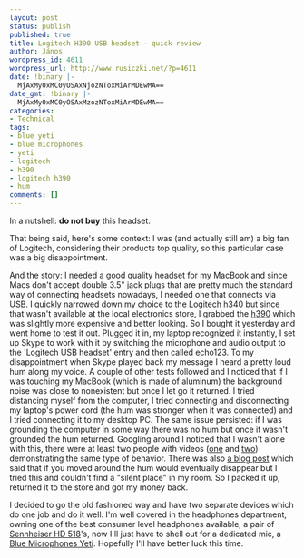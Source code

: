 ```yaml
---
layout: post
status: publish
published: true
title: Logitech H390 USB headset - quick review
author: János
wordpress_id: 4611
wordpress_url: http://www.rusiczki.net/?p=4611
date: !binary |-
  MjAxMy0xMC0yOSAxNjozNToxMiArMDEwMA==
date_gmt: !binary |-
  MjAxMy0xMC0yOSAxMzozNToxMiArMDEwMA==
categories:
- Technical
tags:
- blue yeti
- blue microphones
- yeti
- logitech
- h390
- logitech h390
- hum
comments: []
---
```

<p>In a nutshell: <strong>do not buy</strong> this headset.</p>
<p>That being said, here's some context: I was (and actually still am) a big fan of Logitech, considering their products top quality, so this particular case was a big disappointment.</p>
<p>And the story: I needed a good quality headset for my MacBook and since Macs don't accept double 3.5" jack plugs that are pretty much the standard way of connecting headsets nowadays, I needed one that connects via USB. I quickly narrowed down my choice to the <a href="http://www.logitech.com/en-us/product/usb-headset-h340">Logitech h340</a> but since that wasn't available at the local electronics store, I grabbed the <a href="http://www.logitech.com/en-us/product/stereo-headset-h390">h390</a> which was slightly more expensive and better looking. So I bought it yesterday and went home to test it out. Plugged it in, my laptop recognized it instantly, I set up Skype to work with it by switching the microphone and audio output to the 'Logitech USB headset' entry and then called echo123. To my disappointment when Skype played back my message I heard a pretty loud hum along my voice. A couple of other tests followed and I noticed that if I was touching my MacBook (which is made of aluminum) the background noise was close to nonexistent but once I let go it returned. I tried distancing myself from the computer, I tried connecting and disconnecting my laptop's power cord (the hum was stronger when it was connected) and I tried connecting it to my desktop PC. The same issue persisted: if I was grounding the computer in some way there was no hum but once it wasn't grounded the hum returned. Googling around I noticed that I wasn't alone with this, there were at least two people with videos (<a href="http://www.youtube.com/watch?v=L2za-6nYUls">one</a> and <a href="http://owenrichardson.com/2013/05/05/removing-audio-hum/">two</a>) demonstrating the same type of behavior. There was also <a href="http://www.witti.ws/blog/2012/10/24/logitech-h390-headset-humfeedback">a blog post</a> which said that if you moved around the hum would eventually disappear but I tried this and couldn't find a "silent place" in my room. So I packed it up, returned it to the store and got my money back.</p>
<p>I decided to go the old fashioned way and have two separate devices which do one job and do it well. I'm well covered in the headphones department, owning one of the best consumer level headphones available, a pair of <a href="http://en-us.sennheiser.com/audio-headphones-stereo-hifi-tv-hd-518">Sennheiser HD 518</a>'s, now I'll just have to shell out for a dedicated mic, a <a href="http://bluemic.com/yeti/">Blue Microphones Yeti</a>. Hopefully I'll have better luck this time.</p>
